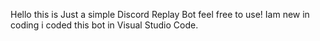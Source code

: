 Hello this is Just a simple Discord Replay Bot feel free to use!
Iam new in coding i coded this bot in Visual Studio Code.
